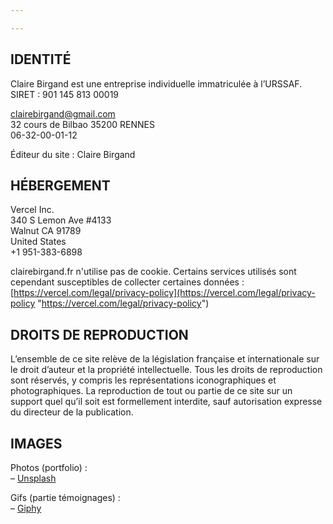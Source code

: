 ```yaml
---

---
```

## IDENTITÉ

Claire Birgand est une entreprise individuelle immatriculée à l’URSSAF.  
SIRET : 901 145 813 00019

clairebirgand@gmail.com  
32 cours de Bilbao 35200 RENNES  
06-32-00-01-12

Éditeur du site : Claire Birgand

## HÉBERGEMENT

Vercel Inc.  
340 S Lemon Ave #4133  
Walnut CA 91789  
United States  
\+1 951-383-6898

clairebirgand.fr n'utilise pas de cookie. Certains services utilisés sont cependant susceptibles de collecter certaines données : [https://vercel.com/legal/privacy-policy](https://vercel.com/legal/privacy-policy "https://vercel.com/legal/privacy-policy")

## DROITS DE REPRODUCTION

L’ensemble de ce site relève de la législation française et internationale sur le droit d’auteur et la propriété intellectuelle. Tous les droits de reproduction sont réservés, y compris les représentations iconographiques et photographiques. La reproduction de tout ou partie de ce site sur un support quel qu’il soit est formellement interdite, sauf autorisation expresse du directeur de la publication.

## IMAGES

Photos (portfolio) :  
– [Unsplash](https://unsplash.com/)

Gifs (partie témoignages) :  
– [Giphy](https://giphy.com/)